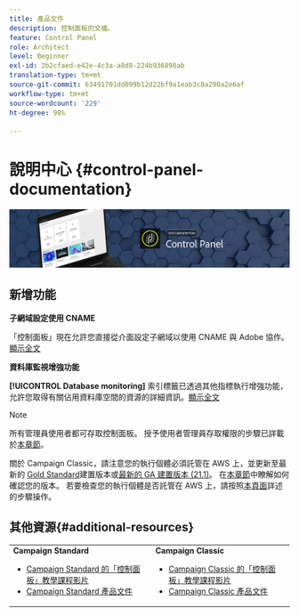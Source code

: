 ```yaml
---
title: 產品文件
description: 控制面板的文檔。
feature: Control Panel
role: Architect
level: Beginner
exl-id: 2b2cfaed-e42e-4c3a-a8d8-224b936890ab
translation-type: tm+mt
source-git-commit: 63491701dd099b12d22bf9a1eab3c8a290a2e6af
workflow-type: tm+mt
source-wordcount: '229'
ht-degree: 98%

---
```


# 說明中心 {#control-panel-documentation}

![](assets/do-not-localize/banner.png)

## 新增功能


**子網域設定使用 CNAME**

「控制面板」現在允許您直接從介面設定子網域以使用 CNAME 與 Adobe 協作。[顯示全文](subdomains-certificates/using/setting-up-new-subdomain.md)

**資料庫監視增強功能**

**[!UICONTROL Database monitoring]** 索引標籤已透過其他指標執行增強功能，允許您取得有關佔用資料庫空間的資源的詳細資訊。[顯示全文](performance-monitoring/using/database-monitoring.md)

>[!NOTE]
>
>所有管理員使用者都可存取控制面板。 授予使用者管理員存取權限的步驟已詳載於[本章節](https://experienceleague.adobe.com/docs/control-panel/using/discover-control-panel/managing-permissions.html?lang=zh-Hant#discover-control-panel)。
>
>關於 Campaign Classic，請注意您的執行個體必須託管在 AWS 上，並更新至最新的 [Gold Standard](https://experienceleague.adobe.com/docs/campaign-classic/using/release-notes/gs-release/gs-overview.html?lang=zh-Hant)建置版本或[最新的 GA 建置版本 (21.1)](https://experienceleague.adobe.com/docs/campaign-classic/using/release-notes/latest-release.html?lang=zh-Hant#release-notes)。 在[本章節](https://experienceleague.adobe.com/docs/campaign-classic/using/getting-started/starting-with-adobe-campaign/launching-adobe-campaign.html?lang=zh-Hant#getting-your-campaign-version)中瞭解如何確認您的版本。 若要檢查您的執行個體是否託管在 AWS 上，請按照[本頁面](faq.md)詳述的步驟操作。

## 其他資源{#additional-resources}

<table>
    <tr>
        <td><b>Campaign Standard</b><br/>
        <ul>
            <li><a href="https://experienceleague.adobe.com/docs/campaign-standard-learn/control-panel/control-panel-overview.html?lang=zh-Hant">Campaign Standard 的「控制面板」教學課程影片</a></li>
            <li><a href="https://docs.adobe.com/content/help/zh-Hant/campaign-standard/using/campaign-standard-home.html">Campaign Standard 產品文件</a></li>
        </ul>
        </td>
        <td><b>Campaign Classic</b><br/>
        <ul>
            <li><a href="https://experienceleague.adobe.com/docs/campaign-classic-learn/control-panel/control-panel-overview.html?lang=zh-Hant">Campaign Classic 的「控制面板」教學課程影片</a></li>
            <li><a href="https://docs.adobe.com/content/help/zh-Hant/campaign-classic/using/campaign-classic-home.html">Campaign Classic 產品文件</a></li>
        </ul>
        </td>
    </tr>
</table>

